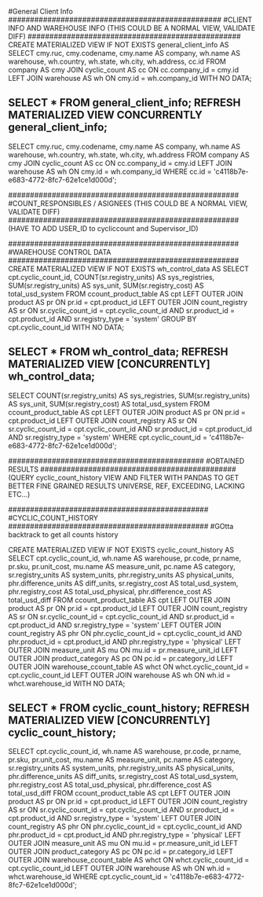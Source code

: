 #General Client Info
#################################################
#CLIENT INFO AND WAREHOUSE INFO (THIS COULD BE A NORMAL VIEW, VALIDATE DIFF)
#################################################
CREATE MATERIALIZED VIEW IF NOT EXISTS general_client_info
AS
SELECT cmy.ruc, cmy.codename, cmy.name AS company, 
	wh.name AS warehouse, wh.country, wh.state, wh.city, wh.address, cc.id
FROM company AS cmy
JOIN cyclic_count AS cc ON cc.company_id = cmy.id
LEFT JOIN warehouse AS wh ON cmy.id = wh.company_id
WITH NO DATA;

SELECT * FROM general_client_info;
REFRESH MATERIALIZED VIEW CONCURRENTLY general_client_info;
--------
SELECT cmy.ruc, cmy.codename, cmy.name AS company, 
	wh.name AS warehouse, wh.country, wh.state, wh.city, wh.address 
FROM company AS cmy
JOIN cyclic_count AS cc ON cc.company_id = cmy.id
LEFT JOIN warehouse AS wh ON cmy.id = wh.company_id
WHERE cc.id = 'c4118b7e-e683-4772-8fc7-62e1ce1d000d';

#####################################################
#COUNT_RESPONSIBLES / ASIGNEES (THIS COULD BE A NORMAL VIEW, VALIDATE DIFF)
#####################################################
(HAVE TO ADD USER_ID to cycliccount and Supervisor_ID)

#####################################################
#WAREHOUSE CONTROL DATA 
#####################################################
CREATE MATERIALIZED VIEW IF NOT EXISTS wh_control_data
AS
SELECT cpt.cyclic_count_id, COUNT(sr.registry_units) AS sys_registries, SUM(sr.registry_units) AS sys_unit, SUM(sr.registry_cost) AS total_usd_system
FROM ccount_product_table AS cpt 
LEFT OUTER JOIN product AS pr ON pr.id = cpt.product_id
LEFT OUTER JOIN count_registry AS sr ON sr.cyclic_count_id = cpt.cyclic_count_id AND sr.product_id = cpt.product_id AND sr.registry_type = 'system'
GROUP BY cpt.cyclic_count_id
WITH NO DATA;

SELECT * FROM wh_control_data;
REFRESH MATERIALIZED VIEW [CONCURRENTLY] wh_control_data;
----------
SELECT COUNT(sr.registry_units) AS sys_registries, SUM(sr.registry_units) AS sys_unit, SUM(sr.registry_cost) AS total_usd_system
FROM ccount_product_table AS cpt 
LEFT OUTER JOIN product AS pr ON pr.id = cpt.product_id
LEFT OUTER JOIN count_registry AS sr ON sr.cyclic_count_id = cpt.cyclic_count_id AND sr.product_id = cpt.product_id AND sr.registry_type = 'system'
WHERE cpt.cyclic_count_id = 'c4118b7e-e683-4772-8fc7-62e1ce1d000d';

#############################################
#OBTAINED RESULTS 
#############################################
(QUERY cyclic_count_history VIEW AND FILTER WITH PANDAS 
TO GET BETTER FINE GRAINED RESULTS UNIVERSE, REF, EXCEEDING, LACKING ETC...)

##############################################
#CYCLIC_COUNT_HISTORY
##############################################
#GOtta backtrack to get all counts history

CREATE MATERIALIZED VIEW IF NOT EXISTS cyclic_count_history
AS
SELECT cpt.cyclic_count_id, wh.name AS warehouse,
	pr.code, pr.name, pr.sku, pr.unit_cost, 
	mu.name AS measure_unit, pc.name AS category,
	sr.registry_units AS system_units, phr.registry_units AS physical_units, phr.difference_units AS diff_units,
	sr.registry_cost AS total_usd_system, phr.registry_cost AS total_usd_physical, phr.difference_cost AS total_usd_diff
FROM ccount_product_table AS cpt 
LEFT OUTER JOIN product AS pr ON pr.id = cpt.product_id
LEFT OUTER JOIN count_registry AS sr ON sr.cyclic_count_id = cpt.cyclic_count_id AND sr.product_id = cpt.product_id AND sr.registry_type = 'system'
LEFT OUTER JOIN count_registry AS phr ON phr.cyclic_count_id = cpt.cyclic_count_id AND phr.product_id = cpt.product_id AND phr.registry_type = 'physical'
LEFT OUTER JOIN measure_unit AS mu ON mu.id = pr.measure_unit_id
LEFT OUTER JOIN product_category AS pc ON pc.id = pr.category_id
LEFT OUTER JOIN warehouse_ccount_table AS whct ON whct.cyclic_count_id = cpt.cyclic_count_id 
LEFT OUTER JOIN warehouse AS wh ON wh.id = whct.warehouse_id
WITH NO DATA;

SELECT * FROM cyclic_count_history;
REFRESH MATERIALIZED VIEW [CONCURRENTLY] cyclic_count_history;
--------------------

SELECT cpt.cyclic_count_id, wh.name AS warehouse,
	pr.code, pr.name, pr.sku, pr.unit_cost, 
	mu.name AS measure_unit, pc.name AS category,
	sr.registry_units AS system_units, phr.registry_units AS physical_units, phr.difference_units AS diff_units,
	sr.registry_cost AS total_usd_system, phr.registry_cost AS total_usd_physical, phr.difference_cost AS total_usd_diff
FROM ccount_product_table AS cpt 
LEFT OUTER JOIN product AS pr ON pr.id = cpt.product_id
LEFT OUTER JOIN count_registry AS sr ON sr.cyclic_count_id = cpt.cyclic_count_id AND sr.product_id = cpt.product_id AND sr.registry_type = 'system'
LEFT OUTER JOIN count_registry AS phr ON phr.cyclic_count_id = cpt.cyclic_count_id AND phr.product_id = cpt.product_id AND phr.registry_type = 'physical'
LEFT OUTER JOIN measure_unit AS mu ON mu.id = pr.measure_unit_id
LEFT OUTER JOIN product_category AS pc ON pc.id = pr.category_id
LEFT OUTER JOIN warehouse_ccount_table AS whct ON whct.cyclic_count_id = cpt.cyclic_count_id 
LEFT OUTER JOIN warehouse AS wh ON wh.id = whct.warehouse_id
WHERE cpt.cyclic_count_id = 'c4118b7e-e683-4772-8fc7-62e1ce1d000d';